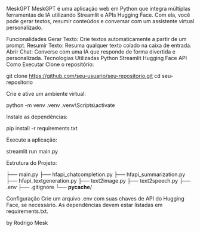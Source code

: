 MeskGPT
MeskGPT é uma aplicação web em Python que integra múltiplas ferramentas de IA utilizando Streamlit e APIs Hugging Face. Com ela, você pode gerar textos, resumir conteúdos e conversar com um assistente virtual personalizado.

Funcionalidades
Gerar Texto: Crie textos automaticamente a partir de um prompt.
Resumir Texto: Resuma qualquer texto colado na caixa de entrada.
Abrir Chat: Converse com uma IA que responde de forma divertida e personalizada.
Tecnologias Utilizadas
Python
Streamlit
Hugging Face API
Como Executar
Clone o repositório:

git clone https://github.com/seu-usuario/seu-repositorio.git
cd seu-repositorio

Crie e ative um ambiente virtual:

python -m venv .venv
.venv\Scripts\activate

Instale as dependências:

pip install -r requirements.txt

Execute a aplicação:

streamlit run main.py

Estrutura do Projeto:

├── main.py
├── hfapi_chatcompletion.py
├── hfapi_summarization.py
├── hfapi_textgeneration.py
├── text2image.py
├── text2speech.py
├── .env
├── .gitignore
└── __pycache__/

Configuração
Crie um arquivo .env com suas chaves de API do Hugging Face, se necessário.
As dependências devem estar listadas em requirements.txt.

by Rodrigo Mesk
